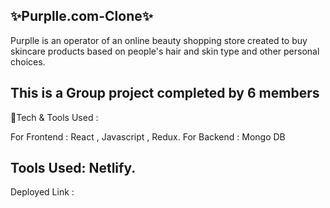 ✨Purplle.com-Clone✨
---
Purplle is an operator of an online beauty shopping store created to buy skincare products based on people's hair and skin type and other personal choices.
<img src=""/>
<img src=""/>


This is a Group project completed by 6 members
---
💫Tech & Tools Used :

For Frontend : React , Javascript , Redux.
For Backend : Mongo DB


Tools Used: Netlify.
---
Deployed Link : 
